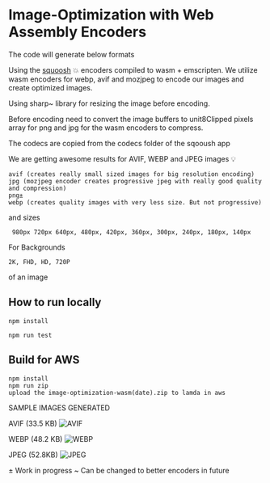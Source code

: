 # Image-Optimization with Web Assembly Encoders

The code will generate below formats

Using the [squoosh](https://github.com/GoogleChromeLabs/squoosh/) 💥 encoders compiled to wasm + emscripten. We utilize wasm encoders for webp, avif and mozjpeg to encode our images and create optimized images.

Using sharp~ library for resizing the image before encoding.

Before encoding need to convert the image buffers to unit8Clipped pixels array for png and jpg for the wasm encoders to compress.

The codecs are copied from the codecs folder of the sqooush app

We are getting awesome results for AVIF, WEBP and JPEG images 💡

```
avif (creates really small sized images for big resolution encoding)
jpg (mozjpeg encoder creates progressive jpeg with really good quality and compression)
png±
webp (creates quality images with very less size. But not progressive)
```

and sizes

```
 980px 720px 640px, 480px, 420px, 360px, 300px, 240px, 180px, 140px
```

For Backgrounds

```
2K, FHD, HD, 720P
```

of an image

## How to run locally

```
npm install

npm run test
```

## Build for AWS

```
npm install
npm run zip
upload the image-optimization-wasm(date).zip to lamda in aws
```

SAMPLE IMAGES GENERATED

AVIF
(33.5 KB)
![AVIF](https://revolver-imageoptimization-lamda-srcset.s3-eu-west-1.amazonaws.com/images/640w/201.avif)

WEBP
(48.2 KB)
![WEBP](https://revolver-imageoptimization-lamda-srcset.s3-eu-west-1.amazonaws.com/images/640w/201.webp)

JPEG
(52.8KB)
![JPEG](https://revolver-imageoptimization-lamda-srcset.s3-eu-west-1.amazonaws.com/images/640w/201.jpeg)

± Work in progress
~ Can be changed to better encoders in future
